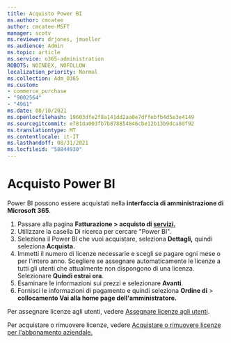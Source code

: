 ```yaml
---
title: Acquisto Power BI
ms.author: cmcatee
author: cmcatee-MSFT
manager: scotv
ms.reviewer: drjones, jmueller
ms.audience: Admin
ms.topic: article
ms.service: o365-administration
ROBOTS: NOINDEX, NOFOLLOW
localization_priority: Normal
ms.collection: Adm_O365
ms.custom:
- commerce_purchase
- "9002564"
- "4961"
ms.date: 08/10/2021
ms.openlocfilehash: 19603dfe2f8a141dd2aa0e7dffebfb4d5e3e4149
ms.sourcegitcommit: e781da003fb7b878854846cbe12b13b9dca8df92
ms.translationtype: MT
ms.contentlocale: it-IT
ms.lasthandoff: 08/31/2021
ms.locfileid: "58844930"
---
```

# <a name="purchase-power-bi"></a>Acquisto Power BI

Power BI possono essere acquistati nella **interfaccia di amministrazione di Microsoft 365**.

1. Passare alla pagina **Fatturazione > acquisto di [servizi.](https://go.microsoft.com/fwlink/p/?linkid=868433)**
2. Utilizzare la casella Di ricerca per cercare "Power BI".
3. Seleziona il Power BI che vuoi acquistare, seleziona **Dettagli,** quindi seleziona **Acquista.**
4. Immetti il numero di licenze necessarie e scegli se pagare ogni mese o per l'intero anno. Scegliere se assegnare automaticamente le licenze a tutti gli utenti che attualmente non dispongono di una licenza. Selezionare **Quindi estrai ora**.
5. Esaminare le informazioni sui prezzi e selezionare **Avanti**.
6. Fornisci le informazioni di pagamento e quindi seleziona **Ordine di**  >  **collocamento Vai alla home page dell'amministratore.**

Per assegnare licenze agli utenti, vedere [Assegnare licenze agli utenti](https://docs.microsoft.com/microsoft-365/admin/manage/assign-licenses-to-users).

Per acquistare o rimuovere licenze, vedere [Acquistare o rimuovere licenze per l'abbonamento aziendale.](https://docs.microsoft.com/microsoft-365/commerce/licenses/buy-licenses)